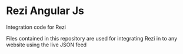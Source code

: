 # Rezi Angular Js
Integration code for Rezi

Files contained in this repository are used for integrating Rezi in to any website using the live JSON feed
